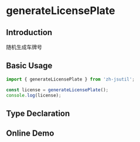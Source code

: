 # generateLicensePlate

## Introduction

随机生成车牌号

## Basic Usage

```ts
import { generateLicensePlate } from 'zh-jsutil';

const license = generateLicensePlate();
console.log(license);
```

## Type Declaration

## Online Demo
